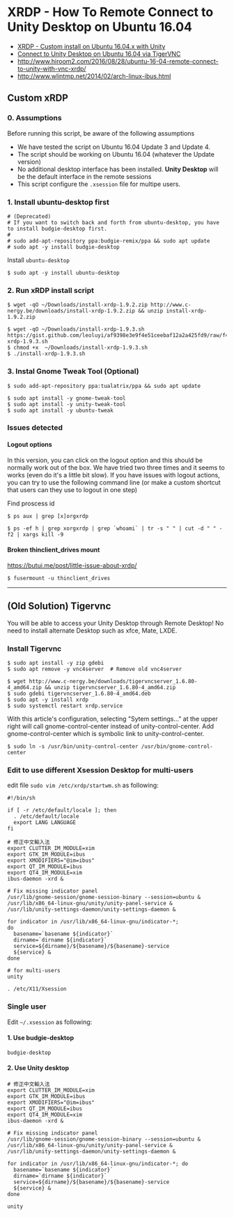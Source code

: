# XRDP - How To Remote Connect to Unity Desktop on Ubuntu 16.04

- [XRDP - Custom install on Ubuntu 16.04.x with Unity](http://c-nergy.be/blog/?p=11719)
- [Connect to Unity Desktop on Ubuntu 16.04 via TigerVNC](http://c-nergy.be/blog/?p=9962)
- http://www.hiroom2.com/2016/08/28/ubuntu-16-04-remote-connect-to-unity-with-vnc-xrdp/
- http://www.wlintmp.net/2014/02/arch-linux-ibus.html

## Custom xRDP

### 0. Assumptions

Before running this script, be aware of the following assumptions

- We have tested the script on Ubuntu 16.04 Update 3 and Update 4. 
- The script should be working on Ubuntu 16.04 (whatever the Update version) 
- No additional desktop interface has been installed. **Unity Desktop** will be the default interface in the remote sessions
- This script configure the `.xsession` file for multipe users.

### 1. Install ubuntu-desktop first

```
# (Deprecated)
# If you want to switch back and forth from ubuntu-desktop, you have to install budgie-desktop first.
# 
# sudo add-apt-repository ppa:budgie-remix/ppa && sudo apt update
# sudo apt -y install budgie-desktop
```

Install `ubuntu-desktop`

```
$ sudo apt -y install ubuntu-desktop
```

### 2. Run xRDP install script

```
$ wget -qO ~/Downloads/install-xrdp-1.9.2.zip http://www.c-nergy.be/downloads/install-xrdp-1.9.2.zip && unzip install-xrdp-1.9.2.zip

$ wget -qO ~/Downloads/install-xrdp-1.9.3.sh https://gist.github.com/leoluyi/af9398e3e9f4e51ceebaf12a2a425fd9/raw/f4dfd2de9599f2d79f60073a21df67e065a92bde/install-xrdp-1.9.3.sh
$ chmod +x  ~/Downloads/install-xrdp-1.9.3.sh
$ ./install-xrdp-1.9.3.sh
```

### 3. Instal Gnome Tweak Tool (Optional)

```
$ sudo add-apt-repository ppa:tualatrix/ppa && sudo apt update

$ sudo apt install -y gnome-tweak-tool
$ sudo apt install -y unity-tweak-tool
$ sudo apt install -y ubuntu-tweak
```

### Issues detected 

#### Logout options

In this version, you can click on the logout option and this should be normally work out of the box. We have tried two three times and it seems to works (even do it's a little bit slow). If you have issues with logout actions, you can try to use the following command line (or make a custom shortcut that users can they use to logout in one step)

Find proscess id

```
$ ps aux | grep [x]orgxrdp
```

```
$ ps -ef h | grep xorgxrdp | grep `whoami` | tr -s " " | cut -d " " -f2 | xargs kill -9
```

#### Broken thinclient_drives mount

https://butui.me/post/little-issue-about-xrdp/

```
$ fusermount -u thinclient_drives
```

----------------------------------------------

## (Old Solution) Tigervnc

You will be able to access your Unity Desktop through Remote Desktop! No need to install alternate Desktop such as xfce, Mate, LXDE.

### Install Tigervnc

```
$ sudo apt install -y zip gdebi
$ sudo apt remove -y vnc4server  # Remove old vnc4server

$ wget http://www.c-nergy.be/downloads/tigervncserver_1.6.80-4_amd64.zip && unzip tigervncserver_1.6.80-4_amd64.zip
$ sudo gdebi tigervncserver_1.6.80-4_amd64.deb
$ sudo apt -y install xrdp
$ sudo systemctl restart xrdp.service
```
With this article's configuration, selecting "Sytem settings..." at the upper right will call gnome-control-center instead of unity-control-center. Add gnome-control-center which is symbolic link to unity-control-center.

```
$ sudo ln -s /usr/bin/unity-control-center /usr/bin/gnome-control-center
```

### Edit to use different Xsession Desktop for multi-users

edit file `sudo vim /etc/xrdp/startwm.sh` as following:

```
#!/bin/sh

if [ -r /etc/default/locale ]; then
  . /etc/default/locale
  export LANG LANGUAGE
fi

# 修正中文輸入法
export CLUTTER_IM_MODULE=xim
export GTK_IM_MODULE=ibus
export XMODIFIERS="@im=ibus"
export QT_IM_MODULE=ibus
export QT4_IM_MODULE=xim
ibus-daemon -xrd &

# Fix missing indicator panel
/usr/lib/gnome-session/gnome-session-binary --session=ubuntu &
/usr/lib/x86_64-linux-gnu/unity/unity-panel-service &
/usr/lib/unity-settings-daemon/unity-settings-daemon &

for indicator in /usr/lib/x86_64-linux-gnu/indicator-*;
do
  basename=`basename ${indicator}`
  dirname=`dirname ${indicator}`
  service=${dirname}/${basename}/${basename}-service
  ${service} &
done

# for multi-users
unity

. /etc/X11/Xsession
```


### Single user

Edit `~/.xsession` as following:

#### 1. Use budgie-desktop

```
budgie-desktop
```

#### 2. Use Unity desktop

```
# 修正中文輸入法
export CLUTTER_IM_MODULE=xim
export GTK_IM_MODULE=ibus
export XMODIFIERS="@im=ibus"
export QT_IM_MODULE=ibus
export QT4_IM_MODULE=xim
ibus-daemon -xrd &

# Fix missing indicator panel
/usr/lib/gnome-session/gnome-session-binary --session=ubuntu &
/usr/lib/x86_64-linux-gnu/unity/unity-panel-service &
/usr/lib/unity-settings-daemon/unity-settings-daemon &

for indicator in /usr/lib/x86_64-linux-gnu/indicator-*; do
  basename=`basename ${indicator}`
  dirname=`dirname ${indicator}`
  service=${dirname}/${basename}/${basename}-service
  ${service} &
done

unity
```
